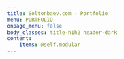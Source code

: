 ```yaml
---
title: Soltonbaev.com - Portfolio
menu: PORTFOLIO
onpage_menu: false
body_classes: title-h1h2 header-dark
content:
    items: @self.modular
---
```

